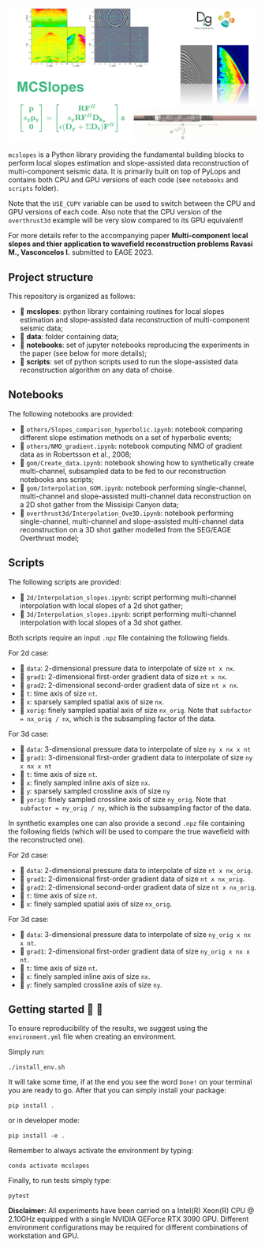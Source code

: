 ![LOGO](https://github.com/DIG-Kaust/MultiCompSlopesInterpolation/blob/main/asset/logo.png)

``mcslopes`` is a Python library providing the fundamental building blocks to perform local slopes estimation and slope-assisted
data reconstruction of multi-component seismic data. It is primarily built on top of PyLops and contains both CPU and GPU versions
of each code (see ``notebooks`` and ``scripts`` folder). 

Note that the ``USE_CUPY`` variable can be used to switch between the CPU and GPU versions of each code. Also note that the CPU 
version of the ``overthrust3d`` example will be very slow compared to its GPU equivalent!

For more details refer to the accompanying paper **Multi-component local slopes and thier application to wavefield reconstruction problems
Ravasi M., Vasconcelos I.** submitted to EAGE 2023.

## Project structure
This repository is organized as follows:

* :open_file_folder: **mcslopes**: python library containing routines for local slopes estimation and slope-assisted
data reconstruction of multi-component seismic data;
* :open_file_folder: **data**: folder containing data;
* :open_file_folder: **notebooks**: set of jupyter notebooks reproducing the experiments in the paper (see below for more details);
* :open_file_folder: **scripts**: set of python scripts used to run the slope-assisted 
  data reconstruction algorithm on any data of choise.

## Notebooks
The following notebooks are provided:

- :orange_book: ``others/Slopes_comparison_hyperbolic.ipynb``: notebook comparing different slope estimation methods
  on a set of hyperbolic events;
- :orange_book: ``others/NMO_gradient.ipynb``: notebook computing NMO of gradient data as in Robertsson et al., 2008;
- :orange_book: ``gom/Create_data.ipynb``: notebook showing how to synthetically create multi-channel, subsampled data to be fed to
  our reconstruction notebooks ans scripts;
- :orange_book: ``gom/Interpolation_GOM.ipynb``: notebook performing single-channel, multi-channel and slope-assisted 
  multi-channel data reconstruction on a 2D shot gather from the Missisipi Canyon data;
- :orange_book: ``overthrust3d/Interpolation_Ove3D.ipynb``: notebook performing single-channel, multi-channel and slope-assisted 
  multi-channel data reconstruction on a 3D shot gather modelled from the SEG/EAGE Overthrust model;


## Scripts
The following scripts are provided:

- :orange_book: ``2d/Interpolation_slopes.ipynb``: script performing multi-channel interpolation with local slopes of a 2d shot gather;
- :orange_book: ``3d/Interpolation_slopes.ipynb``: script performing multi-channel interpolation with local slopes of a 3d shot gather.

Both scripts require an input ``.npz`` file containing the following fields. 

For 2d case:

- :card_index: ``data``: 2-dimensional pressure data to interpolate of size ``nt x nx``.
- :card_index: ``grad1``: 2-dimensional first-order gradient data of size ``nt x nx``.
- :card_index: ``grad2``: 2-dimensional second-order gradient data of size ``nt x nx``.
- :card_index: ``t``: time axis of size ``nt``.
- :card_index: ``x``: sparsely sampled spatial axis of size ``nx``.
- :card_index: ``xorig``: finely sampled spatial axis of size ``nx_orig``. Note that ``subfactor = nx_orig / nx``, which is the subsampling factor of the data.

For 3d case:

- :card_index: ``data``: 3-dimensional pressure data to interpolate of size ``ny x nx x nt``
- :card_index: ``grad1``: 3-dimensional first-order gradient data to interpolate of size ``ny x nx x nt``
- :card_index: ``t``: time axis of size ``nt``.
- :card_index: ``x``: finely sampled inline axis of size ``nx``.
- :card_index: ``y``: sparsely sampled crossline axis of size ``ny``
- :card_index: ``yorig``: finely sampled crossline axis of size ``ny_orig``. Note that ``subfactor = ny_orig / ny``, which is the subsampling factor of the data.


In synthetic examples one can also provide a second ``.npz`` file containing the following fields (which will be used to compare the
true wavefield with the reconstructed one). 

For 2d case:

- :card_index: ``data``: 2-dimensional pressure data to interpolate of size ``nt x nx_orig``.
- :card_index: ``grad1``: 2-dimensional first-order gradient data of size ``nt x nx_orig``.
- :card_index: ``grad2``: 2-dimensional second-order gradient data of size ``nt x nx_orig``.
- :card_index: ``t``: time axis of size ``nt``.
- :card_index: ``x``: finely sampled spatial axis of size ``nx_orig``.

For 3d case:

- :card_index: ``data``: 3-dimensional pressure data to interpolate of size ``ny_orig x nx x nt``.
- :card_index: ``grad1``: 2-dimensional first-order gradient data of size ``ny_orig x nx x nt``.
- :card_index: ``t``: time axis of size ``nt``.
- :card_index: ``x``: finely sampled inline axis of size ``nx``.
- :card_index: ``y``: finely sampled crossline axis of size ``ny``.


## Getting started :space_invader: :robot:
To ensure reproducibility of the results, we suggest using the `environment.yml` file when creating an environment.

Simply run:
```
./install_env.sh
```
It will take some time, if at the end you see the word `Done!` on your terminal you are ready to go. After that you can simply install your package:
```
pip install .
```
or in developer mode:
```
pip install -e .
```

Remember to always activate the environment by typing:
```
conda activate mcslopes
```

Finally, to run tests simply type:
```
pytest
```

**Disclaimer:** All experiments have been carried on a Intel(R) Xeon(R) CPU @ 2.10GHz equipped with a single NVIDIA GEForce RTX 3090 GPU. Different environment 
configurations may be required for different combinations of workstation and GPU.
